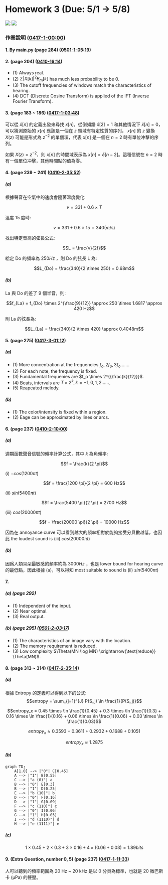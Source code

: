# Homework 3 (Due: 5/1 -> 5/8)
![](https://img.shields.io/badge/Name-林昕鋭-blue?logo=apple)
![](https://img.shields.io/badge/ID-ntnu41047035S-blue?logo=apple) 

### 作業說明 ([0417-1-00:00](https://cool.ntu.edu.tw/courses/34012/modules/items/1515787))

#### 1. By main.py (page 284) ([0501-1-05:19](https://cool.ntu.edu.tw/courses/34012/modules/items/1530817))

#### 2. (page 204) ([0410-16:14](https://cool.ntu.edu.tw/courses/34012/modules/items/1509398))

- (1) Always real.
- (2) $\Sigma |X[k]|^2 B_m[k]$ has much less probability to be 0.
- (3) The cutoff frequencies of windows match the characteristics of hearing.
- (4) DCT (Discrete Cosine Transform) is applied of the IFT (Inverse Fourier Transform).
    
#### 3. (page 183 ~ 186) ([0417-1-03:48](https://cool.ntu.edu.tw/courses/34012/modules/items/1515787))
可以從 $\hat{x}[n]$ 的定義出發來尋找 $x[n]$，從倒頻譜 $\hat{x}[2]=1$ 和其他情況下 $\hat{x}[n]=0$，可以猜測原始的 $x[n]$ 應該是一個在 $z$ 領域有特定性質的序列， $x[n]$ 的 $z$ 變換 $X(z)$ 可能是形式為 $z^{-2}$ 的單個項，代表 $x[n]$ 是一個在 $n=2$ 時有單位冲擊的序列。

如果 $X(z) = z^{-2}$，則 $x[n]$ 的時間域表示為 $x[n] = \delta[n-2]$。這種信號在 $n=2$ 時有一個單位冲擊，其他時間點的值為零。

#### 4. (page 239 ~ 241) ([0410-2-35:52](https://cool.ntu.edu.tw/courses/34012/modules/items/1509399))

##### (a)

根據聲音在空氣中的速度會隨著溫度變化:

$$v = 331 + 0.6 \times T$$

溫度 15 度時:

$$v = 331 + 0.6 \times 15 = 340(m/s)$$

找出特定音高的弦長公式:

$$L = \frac{v}{2f}$$

給定 Do 的頻率為 $250 Hz$ ，則 Do 的弦長 L 為:

$$L_{Do} = \frac{340}{2 \times 250} = 0.68m$$

##### (b)

La 與 Do 的差了 9 個半音，則:

$$f_{La} = f_{Do} \times 2^{\frac{9}{12}} \approx 250 \times 1.6817 \approx 420 Hz$$

則 La 的弦長為:

$$L_{La} = \frac{340}{2 \times 420} \approx 0.4048m$$

#### 5. (page 275) ([0417-3-01:12](https://cool.ntu.edu.tw/courses/34012/modules/items/1515790))

##### (a)

- (1) More concentration at the frequencies $f_o, 2f_o, 3f_o \text{......}$.
- (2) For each note, the frequency is fixed.
- (3) Fundamental frequenies are $f_o \times 2^{{\frac{k}{12}}}$.
- (4) Beats, intervals are $T \times 2^k , k = -1, 0, 1, 2 \text{......}$.
- (5) Reapeated melody.

##### (b)

- (1) The color/intensity is fixed within a region.
- (2) Eage can be approximated by lines or arcs.

#### 6. (page 237) ([0410-2-10:00](https://cool.ntu.edu.tw/courses/34012/modules/items/1509399))

##### (a)

週期函數聲音信號的頻率計算公式，其中 $k$ 為角頻率:

$$f = \frac{k}{2 \pi}$$

(i) $-cos(1200 \pi t)$

$$f = \frac{1200 \pi}{2 \pi} = 600 Hz$$

(ii) $sin(5400 \pi t)$

$$f = \frac{5400 \pi}{2 \pi} = 2700 Hz$$

(iii) $cos(20000 \pi t)$

$$f = \frac{20000 \pi}{2 \pi} = 10000 Hz$$

因為在 annoyance curve 可以看到越大的頻率相對於能夠接受分貝數越低，也因此 the loudest sound is (iii) $cos(20000 \pi t)$

##### (b)

因爲人類耳朵最敏感的頻率約為 $3000 Hz$ ，也是 lower bound for hearing curve 的最低點，因此根據 (a)，可以得知 most suitable to sound is (ii) $sin(5400 \pi t)$

#### 7.

##### (a) (page 292)
- (1) Independent of the input.
- (2) Near optimal.
- (3) Real output.

##### (b) (page 295) ([0501-2-03:17](https://cool.ntu.edu.tw/courses/34012/modules/items/1530818))

- (1) The characteristics of an image vary with the location.
- (2) The memory requirement is reduced.
- (3) Low complexity $\Theta(MN \log MN) \xrightarrow{\text{reduce}} \Theta(MN)$.

#### 8. (page 313 ~ 314) ([0417-2-35:14](https://cool.ntu.edu.tw/courses/34012/modules/items/1515788))

##### (a)

根據 Entropy 的定義可以得到以下的公式:
$$entropy = \sum_{j=1}^{J} P(S_j) \ln \frac{1}{P(S_j)}$$

$$entropy_x = 0.45 \times \ln \frac{1}{0.45} + 0.3 \times \ln \frac{1}{0.3} + 0.16 \times \ln \frac{1}{0.16} + 0.06 \times \ln \frac{1}{0.06} + 0.03 \times \ln \frac{1}{0.03}$$

$$entropy_x \approx 0.3593 + 0.3611 + 0.2932 + 0.1688 + 0.1051$$

$$entropy_x \approx 1.2875$$

##### (b)

```mermaid
graph TD;
    A[1.0] --> |"0"| C[0.45]
    A --> |"1"| B[0.55]
    C --> |"a (0)"| a
    B --> |"0"| E[0.3]
    B --> |"1"| D[0.25]
    E --> |"b (10)"| b
    D --> |"0"| F[0.16]
    D --> |"1"| G[0.09]
    F --> |"c (110)"| c
    G --> |"0"| I[0.06]
    G --> |"1"| H[0.03]
    I --> |"d (1110)"| d
    H --> |"e (1111)"| e
```

##### (c)

$$1 \times 0.45 + 2 \times 0.3 + 3 \times 0.16 + 4 \times (0.06 + 0.03) = 1.89bits$$

#### 9. (Extra Question, number 0, 5) (page 237) ([0417-1-11:33](https://cool.ntu.edu.tw/courses/34012/modules/items/1515787))

人可以聽到的頻率範圍為 20 Hz ~ 20 kHz 是以 0 分貝為標準，也就是 20 微巴斯卡 (µPa) 的聲壓。
